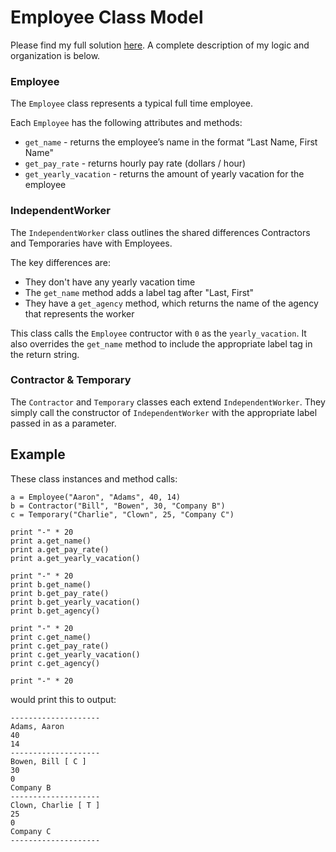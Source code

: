 # Employee Class Model

Please find my full solution [here](./employees.py). A complete description of my logic and organization is below.

### Employee

The `Employee` class represents a typical full time employee.

Each `Employee` has the following attributes and methods:
- `get_name` - returns the employee’s name in the format “Last Name, First Name"
- `get_pay_rate` - returns hourly pay rate (dollars / hour)
- `get_yearly_vacation` - returns the amount of yearly vacation for the employee

### IndependentWorker

The `IndependentWorker` class outlines the shared differences Contractors and Temporaries have with Employees.

The key differences are:
- They don't have any yearly vacation time
- The `get_name` method adds a label tag after "Last, First"
- They have a `get_agency` method, which returns the name of the agency that represents the worker

This class calls the `Employee` contructor with `0` as the `yearly_vacation`. It also overrides the `get_name` method to include the appropriate label tag in the return string.

### Contractor & Temporary

The `Contractor` and `Temporary` classes each extend `IndependentWorker`. They simply call the constructor of `IndependentWorker` with the appropriate label passed in as a parameter.

## Example

These class instances and method calls:
```
a = Employee("Aaron", "Adams", 40, 14)
b = Contractor("Bill", "Bowen", 30, "Company B")
c = Temporary("Charlie", "Clown", 25, "Company C")

print "-" * 20
print a.get_name()
print a.get_pay_rate()
print a.get_yearly_vacation()

print "-" * 20
print b.get_name()
print b.get_pay_rate()
print b.get_yearly_vacation()
print b.get_agency()

print "-" * 20
print c.get_name()
print c.get_pay_rate()
print c.get_yearly_vacation()
print c.get_agency()

print "-" * 20
```

would print this to output:
```
--------------------
Adams, Aaron
40
14
--------------------
Bowen, Bill [ C ]
30
0
Company B
--------------------
Clown, Charlie [ T ]
25
0
Company C
--------------------
```